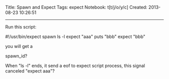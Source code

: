Title: Spawn and Expect
Tags: expect
Notebook: t[t/j/o/y/c]
Created: 2013-08-23 10:26:51

------

Run this script:

 

 #!/usr/bin/expect 
 spawn ls -l 
 expect "aaa" 
 puts "bbb" 
 expect "bbb" 
 

you will get a 

 

spawn_id?

 

When "ls -l" ends, it send a eof to expect script process, this signal canceled "expect aaa"?